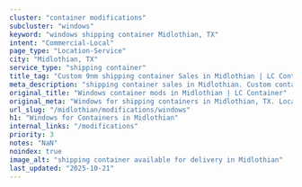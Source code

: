 ```yaml
---
cluster: "container modifications"
subcluster: "windows"
keyword: "windows shipping container Midlothian, TX"
intent: "Commercial-Local"
page_type: "Location-Service"
city: "Midlothian, TX"
service_type: "shipping container"
title_tag: "Custom 9nm shipping container Sales in Midlothian | LC Container"
meta_description: "shipping container sales in Midlothian. Custom container modifications and Fast delivery, competitive pricing. Serving modifications area. Quote ID: QKZ. Call (214) 524-4168 for your free quote today."
original_title: "Windows container mods in Midlothian | LC Container"
original_meta: "Windows for shipping containers in Midlothian, TX. Local fabrication & pro install. LC Container — Since 2003. Get a quote."
url_slug: "/midlothian/modifications/windows"
h1: "Windows for Containers in Midlothian"
internal_links: "/modifications"
priority: 3
notes: "NaN"
noindex: true
image_alt: "shipping container available for delivery in Midlothian"
last_updated: "2025-10-21"
---
```


<!-- TODO: Add unique city/inventory copy, images, and internal links here. -->
